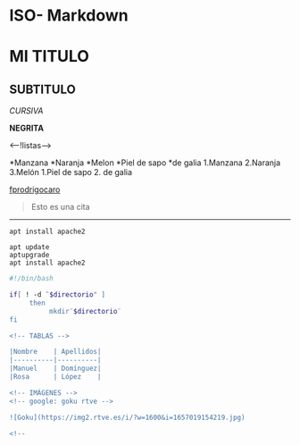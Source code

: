 
# ISO- Markdown
# MI TITULO
## SUBTITULO
<!-- FORMATOS-->

*CURSIVA*

**NEGRITA**

<--!listas-->

*Manzana
*Naranja
*Melon
  *Piel de sapo
  *de galia
1.Manzana
2.Naranja
3.Melón
 1.Piel de sapo
 2. de galia
 
 <!--Enlaces-->
 [fprodrigocaro](https://FPRODRIGOCARO.ORG)

<!--CITAS-->
> Esto es una cita
<!--linea horizontal-->

---

<!--codigo-->

`apt install apache2`

```
apt update
aptupgrade
apt install apache2

```
<!--codigo con colores-->

```sh
#!/bin/bash

if[ ! -d ¨$directorio" ]
     then
          mkdir¨$directorio¨
fi

<!-- TABLAS -->

|Nombre    | Apellidos|
|----------|----------|
|Manuel    | Domínguez|
|Rosa      | López    |

<!-- IMÁGENES -->
<!-- google: goku rtve -->

![Goku](https://img2.rtve.es/i/?w=1600&i=1657019154219.jpg)

<!-- 
